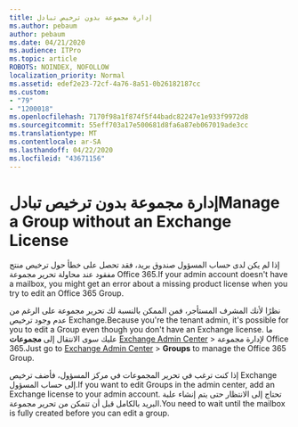 ```yaml
---
title: إدارة مجموعة بدون ترخيص تبادل
ms.author: pebaum
author: pebaum
ms.date: 04/21/2020
ms.audience: ITPro
ms.topic: article
ROBOTS: NOINDEX, NOFOLLOW
localization_priority: Normal
ms.assetid: edef2e23-72cf-4a76-8a51-0b26182187cc
ms.custom:
- "79"
- "1200018"
ms.openlocfilehash: 7170f98a1f874f5f44badc82247e1e933f9972d8
ms.sourcegitcommit: 55eff703a17e500681d8fa6a87eb067019ade3cc
ms.translationtype: MT
ms.contentlocale: ar-SA
ms.lasthandoff: 04/22/2020
ms.locfileid: "43671156"
---
```

# <a name="manage-a-group-without-an-exchange-license"></a><span data-ttu-id="13f7f-102">إدارة مجموعة بدون ترخيص تبادل</span><span class="sxs-lookup"><span data-stu-id="13f7f-102">Manage a Group without an Exchange License</span></span>

<span data-ttu-id="13f7f-103">إذا لم يكن لدى حساب المسؤول صندوق بريد، فقد تحصل على خطأ حول ترخيص منتج مفقود عند محاولة تحرير مجموعة Office 365.</span><span class="sxs-lookup"><span data-stu-id="13f7f-103">If your admin account doesn't have a mailbox, you might get an error about a missing product license when you try to edit an Office 365 Group.</span></span>
  
<span data-ttu-id="13f7f-104">نظرًا لأنك المشرف المستأجر، فمن الممكن بالنسبة لك تحرير مجموعة على الرغم من عدم وجود ترخيص Exchange.</span><span class="sxs-lookup"><span data-stu-id="13f7f-104">Because you're the tenant admin, it's possible for you to edit a Group even though you don't have an Exchange license.</span></span> <span data-ttu-id="13f7f-105">ما عليك سوى الانتقال إلى **مجموعات** [Exchange Admin Center](https://outlook.office365.com/ecp.aspx) \> لإدارة مجموعة Office 365.</span><span class="sxs-lookup"><span data-stu-id="13f7f-105">Just go to [Exchange Admin Center](https://outlook.office365.com/ecp.aspx) \> **Groups** to manage the Office 365 Group.</span></span>
  
<span data-ttu-id="13f7f-106">إذا كنت ترغب في تحرير المجموعات في مركز المسؤول، فأضف ترخيص Exchange إلى حساب المسؤول.</span><span class="sxs-lookup"><span data-stu-id="13f7f-106">If you want to edit Groups in the admin center, add an Exchange license to your admin account.</span></span> <span data-ttu-id="13f7f-107">تحتاج إلى الانتظار حتى يتم إنشاء علبة البريد بالكامل قبل أن تتمكن من تحرير مجموعة.</span><span class="sxs-lookup"><span data-stu-id="13f7f-107">You need to wait until the mailbox is fully created before you can edit a group.</span></span>
  